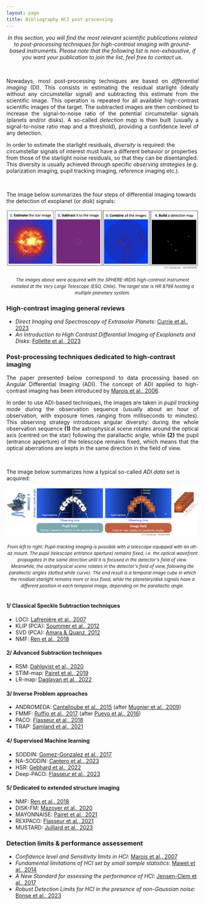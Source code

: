 ```yaml
---
layout: page
title: Bibliography HCI post-processing 
---
```


<i><center>In this section, you will find the most relevant scientific publications related to post-processing techniques for high-contrast imaging with ground-based instruments. Please note that the following list is non-exhaustive, if you want your publication to join the list, feel free to contact us.</center></i>

<br>

<p style='text-align: justify;'> Nowadays, most post-processing techniques are based on <i>differential imaging</i> (DI). This consists in estimating the residual starlight (ideally without any circumstellar signal) and subtracting this estimate from the scientific image. This operation is repeated for all available high-contrast scientific images of the target. The subtracted images are then combined to increase the signal-to-noise ratio of the potential circumstellar signals (planets and/or disks). A so-called <i>detection map</i> is then built (usually a signal-to-noise ratio map and a threshold), providing a confidence level of any detection.</p>

<p> In order to estimate the starlight residuals, <i>diversity</i> is required: the circumstellar signals of interest must have a different behavior or properties from those of the starlight noise residuals, so that they can be disentangled. This diversity is usually achieved through specific <i>observing strategies</i> (e.g. polarization imaging, pupil tracking imaging, reference imaging etc.). </p>
<br>
<p>The image below summarizes the four steps of differential imaging towards the detection of exoplanet (or disk) signals:</p>
<p align="center"> 
<img src="https://raw.githubusercontent.com/exoplanet-imaging-challenge/exoplanet-imaging-challenge.github.io/master/img/DIprocessing.png" />
</p>
<center><small><i> The images above were acquired with the SPHERE-IRDIS high-contrast instrument installed at the Very Large Telescope (ESO, Chile). The target star is HR 8799 hosting a multiple planetary system. </i></small></center>

### High-contrast imaging general reviews ###

* <i> Direct Imaging and Spectroscopy of Extrasolar Planets</i>: [Currie et al., 2023](https://arxiv.org/pdf/2205.05696.pdf)
* <i> An Introduction to High Contrast Differential Imaging of Exoplanets and Disks</i>: [Follette et al., 2023](https://iopscience.iop.org/article/10.1088/1538-3873/aceb31/pdf)
 

### Post-processing techniques dedicated to high-contrast imaging ###
<p style='text-align: justify;'>The paper presented below correspond to data processing based on Angular Differential Imaging (ADI). The concept of ADI applied to high-contrast imaging has been introduced by <a href='https://iopscience.iop.org/article/10.1086/500401/pdf'>Marois et al., 2006</a>.</p>
<p style='text-align: justify;'>In order to use ADI-based techniques, the images are taken in <em>pupil tracking mode</em> during the observation sequence (usually about an hour of observation, with exposure times ranging from milliseconds to minutes). This observing strategy introduces angular diversity: during the whole observation sequence <strong>(1)</strong> the astrophysical scene rotates around the optical axis (centred on the star) following the parallactic angle, while <strong>(2)</strong> the pupil (entrance apperture) of the telescope remains fixed, which means that the optical aberrations are kepts in the same direction in the field of view.</p>
<br>
<p>The image below summarizes how a typical so-called <em>ADI data set</em> is acquired:</p>
<p align="center"> 
<img src="https://raw.githubusercontent.com/exoplanet-imaging-challenge/exoplanet-imaging-challenge.github.io/master/img/HCI_ADIconcept.jpeg" />
</p>
<center><small><i> From left to right: Pupil-tracking imaging is possible with a telescope equipped with an alt-az mount. The pupil (telescope entrance aperture) remains fixed, i.e. the optical wavefront propagates in the same direction until it is focused in the detector's field of view. Meanwhile, the astrophysical scene rotates in the detector's field of view, following the parallactic angles (dotted white curve). The end result is a temporal image cube in which the residual starlight remains more or less fixed, while the planetary/disk signals have a different position in each temporal image, depending on the parallactic angle. </i></small></center>

<br>

#### 1/ Classical Speckle Subtraction techniques ####
* LOCI: [Lafrenière et al., 2007](https://browse.arxiv.org/pdf/astro-ph/0702697.pdf)
* KLIP (PCA): [Soummer et al., 2012](https://iopscience.iop.org/article/10.1088/2041-8205/755/2/L28/pdf)
* SVD (PCA): [Amara & Quanz, 2012](https://browse.arxiv.org/pdf/1207.6637.pdf)
* NMF: [Ren et al., 2018](https://iopscience.iop.org/article/10.3847/1538-4357/aaa1f2/pdf)

#### 2/ Advanced Subtraction techniques ####
* RSM: [Dahlqvist et al., 2020](https://browse.arxiv.org/pdf/1912.05412.pdf)
* STIM-map: [Pairet et al., 2019](https://browse.arxiv.org/pdf/1810.06895.pdf)
* LR-map: [Daglayan et al., 2022](https://arxiv.org/pdf/2210.10609.pdf)

#### 3/ Inverse Problem approaches ####
* ANDROMEDA: [Cantalloube et al., 2015](https://browse.arxiv.org/pdf/1508.06406.pdf) (after [Mugnier et al., 2009](http://laurent.mugnier.free.fr/publis/Mugnier-JOSAA-09.pdf))
* FMMF: [Ruffio et al., 2017](https://browse.arxiv.org/pdf/1705.05477.pdf) (after [Pueyo et al., 2016](https://iopscience.iop.org/article/10.3847/0004-637X/824/2/117/pdf))
* PACO: [Flasseur et al., 2018](https://www.aanda.org/articles/aa/pdf/2018/10/aa32745-18.pdf)
* TRAP: [Samland et al., 2021](https://browse.arxiv.org/pdf/2011.12311.pdf)

#### 4/ Supervised Machine learning ####
* SODDIN: [Gomez-Gonzalez et al., 2017](https://arxiv.org/pdf/1712.02841.pdf)
* NA-SODDIN: [Cantero et al., 2023](https://arxiv.org/pdf/2302.02854.pdf)
* HSR: [Gebhard et al., 2022](https://arxiv.org/pdf/2204.03439.pdf)
* Deep-PACO: [Flasseur et al., 2023](https://arxiv.org/pdf/2303.02461.pdf)

#### 5/ Dedicated to extended structure imaging ####
* NMF: [Ren et al., 2018](https://iopscience.iop.org/article/10.3847/1538-4357/aaa1f2/pdf)
* DISK-FM: [Mazoyer et al., 2020](https://arxiv.org/pdf/2012.06790.pdf)
* MAYONNAISE: [Pairet et al., 2021](https://browse.arxiv.org/pdf/2008.05170.pdf)
* REXPACO: [Flasseur et al., 2021](https://arxiv.org/pdf/2104.09672.pdf)
* MUSTARD: [Juillard et al., 2023](https://browse.arxiv.org/pdf/2309.14827.pdf)


### Detection limits & performance assessement ###
* <i>Confidence level and Sensitivity limits in HCI</i>: [Marois et al., 2007](https://browse.arxiv.org/pdf/0709.3548.pdf)
* <i>Fundamental limitations of HCI set by small sample statistics</i>: [Mawet et al., 2014](https://browse.arxiv.org/pdf/1407.2247.pdf)
* <i>A New Standard for assessing the performance of HCI</i>: [Jensen-Clem et al., 2017](https://arxiv.org/pdf/1711.01215.pdf)
* <i>Robust Detection Limits for HCI in the presence of non-Gaussian noise</i>: [Bonse et al., 2023](https://arxiv.org/pdf/1711.01215.pdf)



